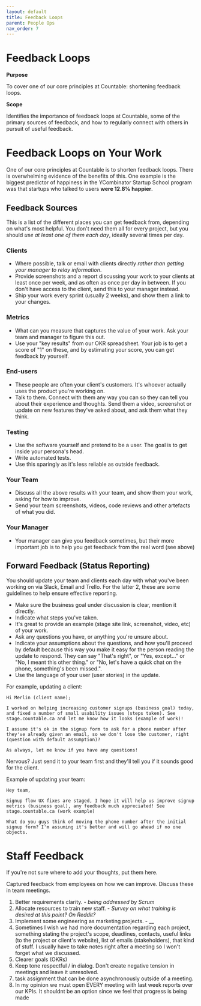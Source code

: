 ```yaml
---
layout: default
title: Feedback Loops
parent: People Ops
nav_order: 7
---
```


# Feedback Loops

**Purpose**

To cover one of our core principles at Countable: shortening feedback loops.

**Scope**

Identifies the importance of feedback loops at Countable, some of the primary sources of feedback, and how to regularly connect with others in pursuit of useful feedback.

# Feedback Loops on Your Work

One of our core principles at Countable is to shorten feedback loops.
There is overwhelming evidence of the benefits of this. One example is
the biggest predictor of happiness in the YCombinator Startup School
program was that startups who talked to users **were 12.8% happier**.

## Feedback Sources

This is a list of the different places you can get feedback from,
depending on what's most helpful. You don't need them all for every
project, but you should *use at least one of them each day*, ideally
several times per day.

### Clients

  - Where possible, talk or email with clients directly *rather than
    getting your manager to relay information*.
  - Provide screenshots and a report discussing your work to your
    clients at least once per week, and as often as once per day in
    between. If you don't have access to the client, send this to your
    manager instead.
  - Ship your work every sprint (usually 2 weeks), and show them a link
    to your changes.

### Metrics

  - What can you measure that captures the value of your work. Ask your
    team and manager to figure this out.
  - Use your "key results" from our OKR spreadsheet. Your job is to get
    a score of "1" on these, and by estimating your score, you can get
    feedback by yourself.

### End-users

  - These people are often your client's customers. It's whoever
    actually uses the product you're working on.
  - Talk to them. Connect with them any way you can so they can tell you
    about their experience and thoughts. Send them a video, screenshot
    or update on new features they've asked about, and ask them what
    they think.

### Testing

  - Use the software yourself and pretend to be a user. The goal is to
    get inside your persona's head.
  - Write automated tests.
  - Use this sparingly as it's less reliable as outside feedback.

### Your Team

  - Discuss all the above results with your team, and show them your
    work, asking for how to improve.
  - Send your team screenshots, videos, code reviews and other artefacts
    of what you did.

### Your Manager

  - Your manager can give you feedback sometimes, but their more
    important job is to help you get feedback from the real word (see
    above)

## Forward Feedback (Status Reporting)

You should update your team and clients each day with what you've been
working on via Slack, Email and Trello. For the latter 2, these are some
guidelines to help ensure effective reporting.

  - Make sure the business goal under discussion is clear, mention it
    directly.
  - Indicate what steps you've taken.
  - It's great to provide an example (stage site link, screenshot,
    video, etc) of your work.
  - Ask any questions you have, or anything you're unsure about.
  - Indicate your assumptions about the questions, and how you'll
    proceed by default because this way you make it easy for the person
    reading the update to respond. They can say "That's right", or "Yes,
    except..." or "No, I meant this other thing." or "No, let's have a
    quick chat on the phone, something's been missed.".
  - Use the language of your user (user stories) in the update.

For example, updating a client:

    Hi Merlin (client name);
    
    I worked on helping increasing customer signups (business goal) today, and fixed a number of small usability issues (steps taken). See stage.countable.ca and let me know how it looks (example of work)!
    
    I assume it's ok in the signup form to ask for a phone number after they've already given an email, so we don't lose the customer, right (question with default assumption)?
    
    As always, let me know if you have any questions!

Nervous? Just send it to your team first and they'll tell you if it
sounds good for the client.

Example of updating your team:

    Hey team,
    
    Signup flow UX fixes are staged, I hope it will help us improve signup metrics (business goal), any feedback much appreciated! See stage.countable.ca (work example)
    
    What do you guys think of moving the phone number after the initial signup form? I'm assuming it's better and will go ahead if no one objects.

# Staff Feedback

If you're not sure where to add your thoughts, put them here.

Captured feedback from employees on how we can improve. Discuss these in team meetings.

1. Better requirements clarity. - _being addressed by Scrum_
2. Allocate resources to train new staff. - _Survey on what training is desired at this point? On Reddit?_
3. Implement some engineering as marketing projects. - __
4. Sometimes I wish we had more documentation regarding each project, something stating the project's scope, deadlines, contacts, useful links (to the project or client's website), list of emails (stakeholders), that kind of stuff. I usually have to take notes right after a meeting so I won't forget what we discussed.
5. Clearer goals (OKRs)
6. Keep tone respectful / in dialog. Don't create negative tension in meetings and leave it unresolved.
7. task assignment that can be done asynchronously outside of a meeting.
8. In my opinion we must open EVERY meeting with last week reports over our KPIs. It shouldnt be an option since we feel that progress is being made
